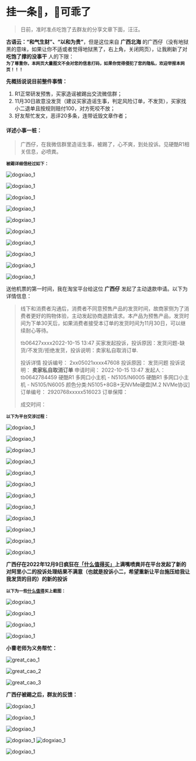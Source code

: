 # 挂一条🐶，🐶可乖了

> 日前，准时准点吃饱了去群友的分享文章下面，汪汪。

**古语云：“和气生财”、“以和为贵”**，但是这位来自 **广西北海** 的广西仔（没有地狱黑的意味，如果让你不适或者觉得地狱黑了，右上角，关闭网页），让我刷新了对 **吃饱了撑的没事干** 人的下限：<br>**<small>为了尊重你，本网页大量图文不会对您的信息打码，如果你觉得侵犯了您的隐私，欢迎举报本网页！！！</small>**



**先概括说说目前整件事情：**

1. R1正常研发预售，买家造谣被踢出交流微信群；
2. 11月30日故意没发货（建议买家造谣生事，判定风险订单，不发货），买家找小二退单且按规则赔付100，对方死咬不放；
3. 好友帮忙发文，恶评20多条，连带诋毁文章作者；



#### 详述小事一桩：

> 广西仔，在我微信群里造谣生事，被踢了，心不爽，到处投诉。见硬酷R1相关信息，必喷粪。

**<small>被踢详细信经过如下：</small>**

![dogxiao_1](../docs/images/dogxiao/dogxiao_1.jpg)

![dogxiao_1](../docs/images/dogxiao/dogxiao_2.jpg)

![dogxiao_1](../docs/images/dogxiao/dogxiao_3.jpg)

![dogxiao_1](../docs/images/dogxiao/dogxiao_4.jpg)

![dogxiao_1](../docs/images/dogxiao/dogxiao_5.jpg)

![dogxiao_1](../docs/images/dogxiao/dogxiao_6.jpg)

![dogxiao_1](../docs/images/dogxiao/dogxiao_7.jpg)

![dogxiao_1](../docs/images/dogxiao/dogxiao_8.jpg)

![dogxiao_1](../docs/images/dogxiao/dogxiao_9.jpg)

![dogxiao_1](../docs/images/dogxiao/dogxiao_10.jpg)

送他机票的第一时间，我在淘宝平台给这位 **广西仔** 发起了主动退款申请。以下为详情信息：

> 线下和消费者沟通后，消费者不同意预售产品的发货时间，故商家侧为了消费者更好的购物体验，主动发起协商退款请求。本产品为预售产品，发货时间为下单30天后，如果消费者接受本订单的发货时间为11月30日，可以继续耐心等待。
>
> tb06427xxxx2022-10-15 13:47
> 买家发起投诉，投诉原因：发货问题-缺货/不发货/拒绝发货，投诉说明：卖家私自取消订单.
>
> 投诉详情 
> 投诉编号：
> 2xx05021xxxx47608
> 投诉原因：
> 发货问题
> 投诉说明：
> **卖家私自取消订单**
> 申请时间：
> 2022-10-15 13:47
> 发起人：
> tb0642784459
> 硬酷R1 多网口小主机 - N5105/N6005
> 硬酷R1 多网口小主机 - N5105/N6005
> 颜色分类:N5105+8GB+无NVMe硬盘[M.2 NVMe协议]
> 订单编号：
> 2920768xxxxx516023
> 订单保障：
>
> 成交时间：

**<small>以下为平台交涉过程：</small>**

![dogxiao_1](../docs/images/dogxiao/dogxiao_11.jpg)

![dogxiao_1](../docs/images/dogxiao/dogxiao_12.jpg)

![dogxiao_1](../docs/images/dogxiao/dogxiao_13.jpg)

![dogxiao_1](../docs/images/dogxiao/dogxiao_14.jpg)

![dogxiao_1](../docs/images/dogxiao/dogxiao_15.jpg)

![dogxiao_1](../docs/images/dogxiao/dogxiao_16.jpg)

![dogxiao_1](../docs/images/dogxiao/dogxiao_17.jpg)

![dogxiao_1](../docs/images/dogxiao/dogxiao_18.jpg)

![dogxiao_1](../docs/images/dogxiao/dogxiao_19.jpg)

![dogxiao_1](../docs/images/dogxiao/dogxiao_20.jpg)

![dogxiao_1](../docs/images/dogxiao/dogxiao_21.jpg)

![dogxiao_1](../docs/images/dogxiao/dogxiao_22.png)

**广西仔在2022年12月9日疯狂在[「什么值得买」](https://post.smzdm.com/p/a7ndo0m9/)上满嘴喷粪并在平台发起了新的对阿里小二的投诉处理结果不满意（也就是投诉小二，希望重新让平台施压给我让我发货的目的）的新的投诉**

**<small>以下为一些[什么值得](https://post.smzdm.com/p/a7ndo0m9/)买上截图：</small>**

![dogxiao_1](../docs/images/dogxiao/dogxiao_23.jpg)



![dogxiao_1](../docs/images/dogxiao/dogxiao_24.jpg)

![dogxiao_1](../docs/images/dogxiao/dogxiao_25.jpg)

![dogxiao_1](../docs/images/dogxiao/dogxiao_26.jpg)

**小曹老师为义务帮忙：**

![great_cao_1](../docs/images/dogxiao/great_cao_1.jpg)

![great_cao_2](../docs/images/dogxiao/great_cao_2.jpg)

![great_cao_3](../docs/images/dogxiao/great_cao_3.jpg)



**广西仔被踢之后，群友的反馈：**

![dogxiao_1](../docs/images/dogxiao/dogxiao_27.jpg)

![dogxiao_1](../docs/images/dogxiao/dogxiao_30.jpg)

![dogxiao_1](../docs/images/dogxiao/dogxiao_31.jpg)

![dogxiao_1](../docs/images/dogxiao/dogxiao_32.jpg)
![dogxiao_1](../docs/images/dogxiao/dogxiao_33.jpg)

![dogxiao_1](../docs/images/dogxiao/dogxiao_35.jpg)



